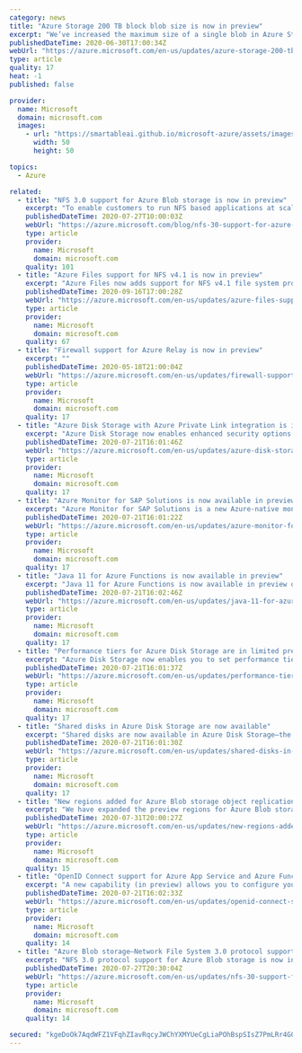```yaml
---
category: news
title: "Azure Storage 200 TB block blob size is now in preview"
excerpt: "We’ve increased the maximum size of a single blob in Azure Storage from 5 TB to 200 TB, now available in preview. The 200 TB blob size is available for preview in all Azure public regions with hot, cool, and premium tiers. "
publishedDateTime: 2020-06-30T17:00:34Z
webUrl: "https://azure.microsoft.com/en-us/updates/azure-storage-200-tb-block-blob-size-is-now-in-preview/"
type: article
quality: 17
heat: -1
published: false

provider:
  name: Microsoft
  domain: microsoft.com
  images:
    - url: "https://smartableai.github.io/microsoft-azure/assets/images/organizations/microsoft.com-50x50.jpg"
      width: 50
      height: 50

topics:
  - Azure

related:
  - title: "NFS 3.0 support for Azure Blob storage is now in preview"
    excerpt: "To enable customers to run NFS based applications at scale, we are announcing the preview of NFS 3.0 protocol support for Azure Blob storage. "
    publishedDateTime: 2020-07-27T10:00:03Z
    webUrl: "https://azure.microsoft.com/blog/nfs-30-support-for-azure-blob-storage-is-now-in-preview/"
    type: article
    provider:
      name: Microsoft
      domain: microsoft.com
    quality: 101
  - title: "Azure Files support for NFS v4.1 is now in preview"
    excerpt: "Azure Files now adds support for NFS v4.1 file system protocol for an easy migration of your Linux-centric workloads."
    publishedDateTime: 2020-09-16T17:00:28Z
    webUrl: "https://azure.microsoft.com/en-us/updates/azure-files-support-for-nfs-v41-is-now-in-preview/"
    type: article
    provider:
      name: Microsoft
      domain: microsoft.com
    quality: 67
  - title: "Firewall support for Azure Relay is now in preview"
    excerpt: ""
    publishedDateTime: 2020-05-18T21:00:04Z
    webUrl: "https://azure.microsoft.com/en-us/updates/firewall-support-for-azure-relay-firewall-is-now-in-preview/"
    type: article
    provider:
      name: Microsoft
      domain: microsoft.com
    quality: 17
  - title: "Azure Disk Storage with Azure Private Link integration is in preview"
    excerpt: "Azure Disk Storage now enables enhanced security options for export and import via integration with Azure Private Link."
    publishedDateTime: 2020-07-21T16:01:46Z
    webUrl: "https://azure.microsoft.com/en-us/updates/azure-disk-storage-with-azure-private-link-integration-is-in-preview/"
    type: article
    provider:
      name: Microsoft
      domain: microsoft.com
    quality: 17
  - title: "Azure Monitor for SAP Solutions is now available in preview"
    excerpt: "Azure Monitor for SAP Solutions is a new Azure-native monitoring product for customers running SAP landscapes on Azure. It’s now available in public preview in US East, US East 2, US West 2, and West Eu regions."
    publishedDateTime: 2020-07-21T16:01:22Z
    webUrl: "https://azure.microsoft.com/en-us/updates/azure-monitor-for-sap-solutions-is-now-available-in-preview/"
    type: article
    provider:
      name: Microsoft
      domain: microsoft.com
    quality: 17
  - title: "Java 11 for Azure Functions is now available in preview"
    excerpt: "Java 11 for Azure Functions is now available in preview on Consumption and Premium plans for Windows and Linux."
    publishedDateTime: 2020-07-21T16:02:46Z
    webUrl: "https://azure.microsoft.com/en-us/updates/java-11-for-azure-functions-is-now-available-in-preview/"
    type: article
    provider:
      name: Microsoft
      domain: microsoft.com
    quality: 17
  - title: "Performance tiers for Azure Disk Storage are in limited preview"
    excerpt: "Azure Disk Storage now enables you to set performance tiers (in limited preview) for a specific duration of time based on workload demand."
    publishedDateTime: 2020-07-21T16:01:37Z
    webUrl: "https://azure.microsoft.com/en-us/updates/performance-tiers-for-azure-disk-storage-are-in-limited-preview/"
    type: article
    provider:
      name: Microsoft
      domain: microsoft.com
    quality: 17
  - title: "Shared disks in Azure Disk Storage are now available"
    excerpt: "Shared disks are now available in Azure Disk Storage—the only shared block storage in the cloud that supports both Windows and Linux-based clustered or high-availability applications."
    publishedDateTime: 2020-07-21T16:01:30Z
    webUrl: "https://azure.microsoft.com/en-us/updates/shared-disks-in-azure-disk-storage-are-now-available/"
    type: article
    provider:
      name: Microsoft
      domain: microsoft.com
    quality: 17
  - title: "New regions added for Azure Blob storage object replication public preview"
    excerpt: "We have expanded the preview regions for Azure Blob storage object replication to include East US 2, Central US. You can start previewing this feature on any existing or new General-purpose (GPv2) storage accounts in those regions."
    publishedDateTime: 2020-07-31T20:00:27Z
    webUrl: "https://azure.microsoft.com/en-us/updates/new-regions-added-for-azure-blob-storage-object-replication-public-preview/"
    type: article
    provider:
      name: Microsoft
      domain: microsoft.com
    quality: 15
  - title: "OpenID Connect support for Azure App Service and Azure Functions (in preview)"
    excerpt: "A new capability (in preview) allows you to configure your Azure App Service and Azure Functions apps for login authentication through any OpenID Connect provider."
    publishedDateTime: 2020-07-21T16:02:33Z
    webUrl: "https://azure.microsoft.com/en-us/updates/openid-connect-support-for-azure-app-service-and-azure-functions-in-preview/"
    type: article
    provider:
      name: Microsoft
      domain: microsoft.com
    quality: 14
  - title: "Azure Blob storage—Network File System 3.0 protocol support is now in preview"
    excerpt: "NFS 3.0 protocol support for Azure Blob storage is now in preview. Azure Blob storage is the only storage platform that supports NFS 3.0 protocol over object storage natively (no gateway or data copying required), with crucial object storage economics."
    publishedDateTime: 2020-07-27T20:30:04Z
    webUrl: "https://azure.microsoft.com/en-us/updates/nfs-30-support-for-azure-blob-storage-is-now-in-preview/"
    type: article
    provider:
      name: Microsoft
      domain: microsoft.com
    quality: 14

secured: "kgeDoOk7AqdWFZ1VFqhZIavRqcyJWChYXMYUeCgLiaPOhBspSIsZ7PmLRr4G0evsWO4EeQnrn0c1RtQqT+L7ixCYkO4ZRr9kS2FrMYbQhGVwzpWgluN+rTc6RKOXuurrteCvv+TU/+/nEMsMmsqlSFs8N3YpugUnGbtk3pvQPxdGbWvxcJ0wl14XA+hmVla75c7ajbMnd+Cqjhgg/BtLCN22KAT3FGXppXL2+V6HanZMblfBBQRr+f1vtOhNTH8ZTgOgJff50vQZYTD5KloDE65l+0RRUBmhBGPDcVDTrqJjEcTp2FyWh1JYTfN1MGSYDzELIhLiQPUdkOUFqyn7cw==;Mym+skNO5S4ts4aLkcYODQ=="
---
```


